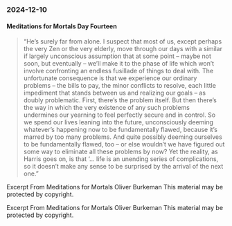 ### 2024-12-10
#### Meditations for Mortals Day Fourteen

> “He’s surely far from alone. I suspect that most of us, except perhaps the very Zen or the very elderly, move through our days with a similar if largely unconscious assumption that at some point – maybe not soon, but eventually – we’ll make it to the phase of life which won’t involve confronting an endless fusillade of things to deal with. The unfortunate consequence is that we experience our ordinary problems – the bills to pay, the minor conflicts to resolve, each little impediment that stands between us and realizing our goals – as doubly problematic. First, there’s the problem itself. But then there’s the way in which the very existence of any such problems undermines our yearning to feel perfectly secure and in control. So we spend our lives leaning into the future, unconsciously deeming whatever’s happening now to be fundamentally flawed, because it’s marred by too many problems. And quite possibly deeming ourselves to be fundamentally flawed, too – or else wouldn’t we have figured out some way to eliminate all these problems by now? Yet the reality, as Harris goes on, is that ‘… life is an unending series of complications, so it doesn’t make any sense to be surprised by the arrival of the next one.”

Excerpt From
Meditations for Mortals
Oliver Burkeman
This material may be protected by copyright.

Excerpt From
Meditations for Mortals
Oliver Burkeman
This material may be protected by copyright.


